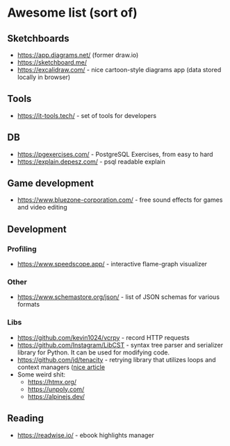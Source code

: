 # Awesome list (sort of)

## Sketchboards

* https://app.diagrams.net/ (former draw.io)
* https://sketchboard.me/
* https://excalidraw.com/ - nice cartoon-style diagrams app (data stored locally in browser)

## Tools

* https://it-tools.tech/ - set of tools for developers

## DB

* https://pgexercises.com/ - PostgreSQL Exercises, from easy to hard
* https://explain.depesz.com/ - psql readable explain

## Game development

* https://www.bluezone-corporation.com/ - free sound effects for games and video editing

## Development

### Profiling

* https://www.speedscope.app/ - interactive flame-graph visualizer

### Other

* https://www.schemastore.org/json/ - list of JSON schemas for various formats

### Libs

* https://github.com/kevin1024/vcrpy - record HTTP requests
* https://github.com/Instagram/LibCST - syntax tree parser and serializer library for Python. It can be used for modifying code.
* https://github.com/jd/tenacity - retrying library that utilizes loops and context managers ([nice article](https://www.bitecode.dev/p/python-cocktail-mix-a-context-manager)
* Some weird shit:
    * https://htmx.org/
    * https://unpoly.com/
    * https://alpinejs.dev/

## Reading

* https://readwise.io/ - ebook highlights manager